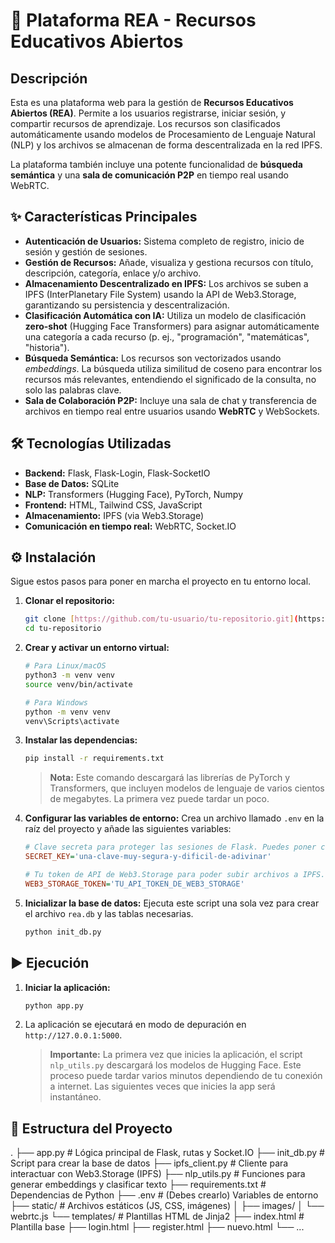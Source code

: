 # 🚀 Plataforma REA - Recursos Educativos Abiertos

## Descripción
Esta es una plataforma web para la gestión de **Recursos Educativos Abiertos (REA)**. Permite a los usuarios registrarse, iniciar sesión, y compartir recursos de aprendizaje. Los recursos son clasificados automáticamente usando modelos de Procesamiento de Lenguaje Natural (NLP) y los archivos se almacenan de forma descentralizada en la red IPFS.

La plataforma también incluye una potente funcionalidad de **búsqueda semántica** y una **sala de comunicación P2P** en tiempo real usando WebRTC.

## ✨ Características Principales
* **Autenticación de Usuarios:** Sistema completo de registro, inicio de sesión y gestión de sesiones.
* **Gestión de Recursos:** Añade, visualiza y gestiona recursos con título, descripción, categoría, enlace y/o archivo.
* **Almacenamiento Descentralizado en IPFS:** Los archivos se suben a IPFS (InterPlanetary File System) usando la API de Web3.Storage, garantizando su persistencia y descentralización.
* **Clasificación Automática con IA:** Utiliza un modelo de clasificación **zero-shot** (Hugging Face Transformers) para asignar automáticamente una categoría a cada recurso (p. ej., "programación", "matemáticas", "historia").
* **Búsqueda Semántica:** Los recursos son vectorizados usando *embeddings*. La búsqueda utiliza similitud de coseno para encontrar los recursos más relevantes, entendiendo el significado de la consulta, no solo las palabras clave.
* **Sala de Colaboración P2P:** Incluye una sala de chat y transferencia de archivos en tiempo real entre usuarios usando **WebRTC** y WebSockets.

## 🛠️ Tecnologías Utilizadas
* **Backend:** Flask, Flask-Login, Flask-SocketIO
* **Base de Datos:** SQLite
* **NLP:** Transformers (Hugging Face), PyTorch, Numpy
* **Frontend:** HTML, Tailwind CSS, JavaScript
* **Almacenamiento:** IPFS (via Web3.Storage)
* **Comunicación en tiempo real:** WebRTC, Socket.IO

## ⚙️ Instalación

Sigue estos pasos para poner en marcha el proyecto en tu entorno local.

1.  **Clonar el repositorio:**
    ```bash
    git clone [https://github.com/tu-usuario/tu-repositorio.git](https://github.com/tu-usuario/tu-repositorio.git)
    cd tu-repositorio
    ```

2.  **Crear y activar un entorno virtual:**
    ```bash
    # Para Linux/macOS
    python3 -m venv venv
    source venv/bin/activate

    # Para Windows
    python -m venv venv
    venv\Scripts\activate
    ```

3.  **Instalar las dependencias:**
    ```bash
    pip install -r requirements.txt
    ```
    > **Nota:** Este comando descargará las librerías de PyTorch y Transformers, que incluyen modelos de lenguaje de varios cientos de megabytes. La primera vez puede tardar un poco.

4.  **Configurar las variables de entorno:**
    Crea un archivo llamado `.env` en la raíz del proyecto y añade las siguientes variables:
    ```ini
    # Clave secreta para proteger las sesiones de Flask. Puedes poner cualquier cadena segura.
    SECRET_KEY='una-clave-muy-segura-y-dificil-de-adivinar'

    # Tu token de API de Web3.Storage para poder subir archivos a IPFS.
    WEB3_STORAGE_TOKEN='TU_API_TOKEN_DE_WEB3_STORAGE'
    ```

5.  **Inicializar la base de datos:**
    Ejecuta este script una sola vez para crear el archivo `rea.db` y las tablas necesarias.
    ```bash
    python init_db.py
    ```

## ▶️ Ejecución

1.  **Iniciar la aplicación:**
    ```bash
    python app.py
    ```
2.  La aplicación se ejecutará en modo de depuración en `http://127.0.0.1:5000`.
    > **Importante:** La primera vez que inicies la aplicación, el script `nlp_utils.py` descargará los modelos de Hugging Face. Este proceso puede tardar varios minutos dependiendo de tu conexión a internet. Las siguientes veces que inicies la app será instantáneo.

## 📂 Estructura del Proyecto
.
├── app.py              # Lógica principal de Flask, rutas y Socket.IO
├── init_db.py          # Script para crear la base de datos
├── ipfs_client.py      # Cliente para interactuar con Web3.Storage (IPFS)
├── nlp_utils.py        # Funciones para generar embeddings y clasificar texto
├── requirements.txt    # Dependencias de Python
├── .env                # (Debes crearlo) Variables de entorno
├── static/             # Archivos estáticos (JS, CSS, imágenes)
│   ├── images/
│   └── webrtc.js
└── templates/          # Plantillas HTML de Jinja2
├── index.html      # Plantilla base
├── login.html
├── register.html
├── nuevo.html
└── ...